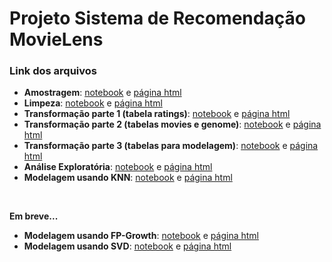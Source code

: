# Projeto Sistema de Recomendação MovieLens

### Link dos arquivos
- **Amostragem**: [notebook](https://github.com/CatarinaAguiar3/Projeto_Sistema_de_Recomendacao_MovieLens/blob/main/Notebooks/0.Amostragem_v2.1.ipynb) e [página html](https://catarinaaguiar3.github.io/Projeto_Sistema_de_Recomendacao_MovieLens/HTML/0.Amostragem_v2.0.html) <br>
- **Limpeza**: [notebook](https://github.com/CatarinaAguiar3/Projeto_Sistema_de_Recomendacao_MovieLens/blob/main/Notebooks/1.Limpeza_vers%C3%A3o_v4.1.ipynb) e [página html](https://catarinaaguiar3.github.io/Projeto_Sistema_de_Recomendacao_MovieLens/HTML/1.Limpeza_vers%C3%A3o_v4.html) <br>
- **Transformação parte 1 (tabela ratings)**: [notebook](https://github.com/CatarinaAguiar3/Projeto_Sistema_de_Recomendacao_MovieLens/blob/main/Notebooks/2.1_Transformacao_parte_1_v4.1.ipynb) e [página html](https://github.com/CatarinaAguiar3/Projeto_Sistema_de_Recomendacao_MovieLens/HTML/2.1_Transformacao_parte_1_v4.0.html) <br>
- **Transformação parte 2 (tabelas movies e genome)**: [notebook](https://github.com/CatarinaAguiar3/Projeto_Sistema_de_Recomendacao_MovieLens/blob/main/Notebooks/2.2_Transforma%C3%A7%C3%A3o_parte_2_v3.1.ipynb) e [página html](https://catarinaaguiar3.github.io/Projeto_Sistema_de_Recomendacao_MovieLens/HTML/2.2_Transforma%C3%A7%C3%A3o_parte_2_v3.0.html) <br>
- **Transformação parte 3 (tabelas para modelagem)**: [notebook](https://github.com/CatarinaAguiar3/Projeto_Sistema_de_Recomendacao_MovieLens/blob/main/Notebooks/2.3_Transforma%C3%A7%C3%A3o_parte_3_v3.6.ipynb) e [página html](https://catarinaaguiar3.github.io/Projeto_Sistema_de_Recomendacao_MovieLens/HTML/2.3_Transforma%C3%A7%C3%A3o_parte_3_v3.5.html) <br>
- **Análise Exploratória**: [notebook](https://github.com/CatarinaAguiar3/Projeto_Sistema_de_Recomendacao_MovieLens/blob/main/Notebooks/4.Analise_Exploratoria_v5.6.ipynb) e [página html](https://catarinaaguiar3.github.io/Projeto_Sistema_de_Recomendacao_MovieLens/HTML/4.Analise_Exploratoria_v5.5.html) <br>
- **Modelagem usando KNN**: [notebook](https://github.com/CatarinaAguiar3/Projeto_Sistema_de_Recomendacao_MovieLens/blob/main/Notebooks/5.Modelagem_KNN_v4.1.ipynb) e [página html](https://catarinaaguiar3.github.io/Projeto_Sistema_de_Recomendacao_MovieLens/HTML/5.Modelagem_KNN_v4.0.html)

<br>

**Em breve...** <br>
- **Modelagem usando FP-Growth**: [notebook](#) e [página html](#) <br>
- **Modelagem usando SVD**: [notebook](#) e [página html](#) <br>
